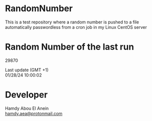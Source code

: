 # RandomNumber    
This is a test repository where a random number is pushed to a file automatically passwordless from a cron job in my Linux CentOS server    
# Random Number of the last run   
29870
      
Last update (GMT +1)    
01/28/24 10:00:02
# Developer    
Hamdy Abou El Anein   
hamdy.aea@protonmail.com
